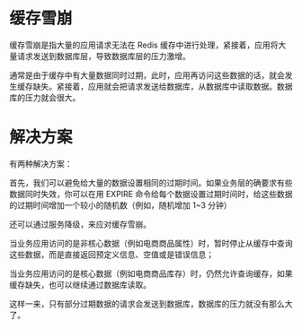 # 缓存雪崩

缓存雪崩是指大量的应用请求无法在 Redis 缓存中进行处理，紧接着，应用将大量请求发送到数据库层，导致数据库层的压力激增。

通常是由于缓存中有大量数据同时过期，此时，应用再访问这些数据的话，就会发生缓存缺失。紧接着，应用就会把请求发送给数据库，从数据库中读取数据。数据库的压力就会很大。

# 解决方案

有两种解决方案：

首先，我们可以避免给大量的数据设置相同的过期时间。如果业务层的确要求有些数据同时失效，你可以在用 EXPIRE 命令给每个数据设置过期时间时，给这些数据的过期时间增加一个较小的随机数（例如，随机增加 1~3 分钟）

还可以通过服务降级，来应对缓存雪崩。

当业务应用访问的是非核心数据（例如电商商品属性）时，暂时停止从缓存中查询这些数据，而是直接返回预定义信息、空值或是错误信息；

当业务应用访问的是核心数据（例如电商商品库存）时，仍然允许查询缓存，如果缓存缺失，也可以继续通过数据库读取。

这样一来，只有部分过期数据的请求会发送到数据库，数据库的压力就没有那么大了。


